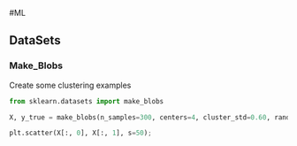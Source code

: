 #ML 

## DataSets
### Make_Blobs
Create some clustering examples
```python
from sklearn.datasets import make_blobs

X, y_true = make_blobs(n_samples=300, centers=4, cluster_std=0.60, random_state=0)

plt.scatter(X[:, 0], X[:, 1], s=50);
```